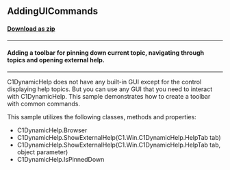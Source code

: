 ## AddingUICommands
#### [Download as zip](https://minhaskamal.github.io/DownGit/#/home?url=https://github.com/GrapeCity/ComponentOne-WinForms-Samples/tree/master/NetFramework\DynamicHelp\VB\AddingUICommands)
____
#### Adding a toolbar for pinning down current topic, navigating through topics and opening external help.
____
C1DynamicHelp does not have any built-in GUI except for the control displaying help topics. But you can use any GUI that you need to interact with C1DynamicHelp. This sample demonstrates how to create a toolbar with common commands. 

This sample utilizes the following classes, methods and properties:
- C1DynamicHelp.Browser
- C1DynamicHelp.ShowExternalHelp(C1.Win.C1DynamicHelp.HelpTab tab)
- C1DynamicHelp.ShowExternalHelp(C1.Win.C1DynamicHelp.HelpTab tab, object parameter)
- C1DynamicHelp.IsPinnedDown
